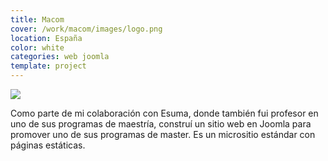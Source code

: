 ```yaml
---
title: Macom
cover: /work/macom/images/logo.png
location: España
color: white
categories: web joomla
template: project
---
```


![](/work/macom/images/1.png)

Como parte de mi colaboración con Esuma, donde también fui profesor en uno de sus programas de maestría, construí un sitio web en Joomla para promover uno de sus programas de master. Es un micrositio estándar con páginas estáticas.

